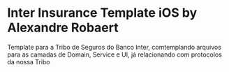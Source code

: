 # Inter Insurance Template iOS by Alexandre Robaert

Template para a Tribo de Seguros do Banco Inter, comtemplando arquivos para as camadas de Domain, Service e UI, já relacionando com protocolos da nossa Tribo
